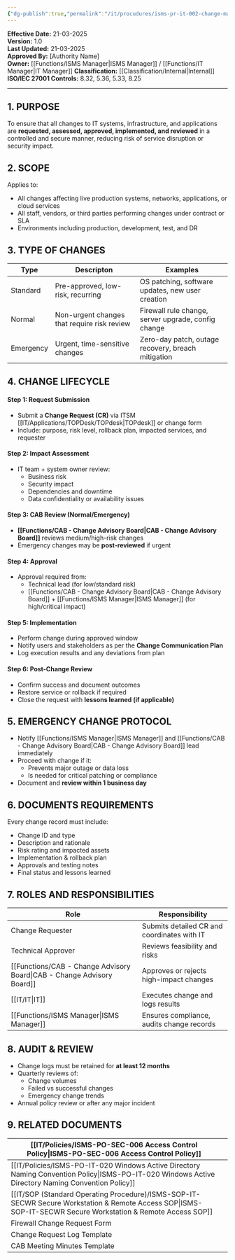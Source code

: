 ```yaml
---
{"dg-publish":true,"permalink":"/it/procudures/isms-pr-it-002-change-management-procedure/","tags":["Change","procedure"],"noteIcon":"default"}
---
```


**Effective Date:** 21-03-2025  
**Version:** 1.0  
**Last Updated:** 21-03-2025  
**Approved By:** [Authority Name]  
**Owner:** [[Functions/ISMS Manager\|ISMS Manager]] / [[Functions/IT Manager\|IT Manager]]
**Classification:** [[Classification/Internal\|Internal]]
**ISO/IEC 27001 Controls:** 8.32, 5.36, 5.33, 8.25

---
## **1. PURPOSE**  
To ensure that all changes to IT systems, infrastructure, and applications are **requested, assessed, approved, implemented, and reviewed** in a controlled and secure manner, reducing risk of service disruption or security impact.
## **2. SCOPE**
Applies to:
- All changes affecting live production systems, networks, applications, or cloud services
- All staff, vendors, or third parties performing changes under contract or SLA
- Environments including production, development, test, and DR
## **3. TYPE OF CHANGES** 

| Type      | Descripton                                  | Examples                                            |
| --------- | ------------------------------------------- | --------------------------------------------------- |
| Standard  | Pre-approved, low-risk, recurring           | OS patching, software updates, new user creation    |
| Normal    | Non-urgent changes that require risk review | Firewall rule change, server upgrade, config change |
| Emergency | Urgent, time-sensitive changes              | Zero-day patch, outage recovery, breach mitigation  |
## **4. CHANGE LIFECYCLE**

#### Step 1: **Request Submission**
- Submit a **Change Request (CR)** via ITSM [[IT/Applications/TOPDesk/TOPdesk\|TOPdesk]] or change form
- Include: purpose, risk level, rollback plan, impacted services, and requester
#### Step 2: **Impact Assessment**
- IT team + system owner review:
    - Business risk
    - Security impact
    - Dependencies and downtime
    - Data confidentiality or availability issues
#### Step 3: **CAB Review (Normal/Emergency)**
- **[[Functions/CAB - Change Advisory Board\|CAB - Change Advisory Board]]** reviews medium/high-risk changes
- Emergency changes may be **post-reviewed** if urgent
#### Step 4: **Approval**
- Approval required from:
    - Technical lead (for low/standard risk)
    - [[Functions/CAB - Change Advisory Board\|CAB - Change Advisory Board]] + [[Functions/ISMS Manager\|ISMS Manager]] (for high/critical impact)
#### Step 5: **Implementation**
- Perform change during approved window
- Notify users and stakeholders as per the **Change Communication Plan**
- Log execution results and any deviations from plan
#### Step 6: **Post-Change Review**
- Confirm success and document outcomes
- Restore service or rollback if required
- Close the request with **lessons learned (if applicable)**
## **5. EMERGENCY CHANGE PROTOCOL**  
- Notify [[Functions/ISMS Manager\|ISMS Manager]] and [[Functions/CAB - Change Advisory Board\|CAB - Change Advisory Board]] lead immediately
- Proceed with change if it:
    - Prevents major outage or data loss
    - Is needed for critical patching or compliance
- Document and **review within 1 business day**
## **6. DOCUMENTS REQUIREMENTS**  

Every change record must include:
- Change ID and type
- Description and rationale
- Risk rating and impacted assets
- Implementation & rollback plan
- Approvals and testing notes
- Final status and lessons learned
## **7. ROLES AND RESPONSIBILITIES**  

| Role                            | Responsibility                              |
| ------------------------------- | ------------------------------------------- |
| Change Requester                | Submits detailed CR and coordinates with IT |
| Technical Approver              | Reviews feasibility and risks               |
| [[Functions/CAB - Change Advisory Board\|CAB - Change Advisory Board]] | Approves or rejects high-impact changes     |
| [[IT/IT\|IT]]                          | Executes change and logs results            |
| [[Functions/ISMS Manager\|ISMS Manager]]                | Ensures compliance, audits change records   |
## **8. AUDIT & REVIEW**
- Change logs must be retained for **at least 12 months**
- Quarterly reviews of:
    - Change volumes
    - Failed vs successful changes
    - Emergency change trends
- Annual policy review or after any major incident
## **9. RELATED DOCUMENTS**

| [[IT/Policies/ISMS-PO-SEC-006 Access Control Policy\|ISMS-PO-SEC-006 Access Control Policy]]                            |     |
| -------------------------------------------------------------------- | --- |
| [[IT/Policies/ISMS-PO-IT-020 Windows Active Directory Naming Convention Policy\|ISMS-PO-IT-020 Windows Active Directory Naming Convention Policy]] |     |
| [[IT/SOP (Standard Operating Procedure)/ISMS-SOP-IT-SECWR Secure Workstation & Remote Access SOP\|ISMS-SOP-IT-SECWR Secure Workstation & Remote Access SOP]]         |     |
| Firewall Change Request Form                                         |     |
| Change Request Log Template                                          |     |
| CAB Meeting Minutes Template                                         |     |





